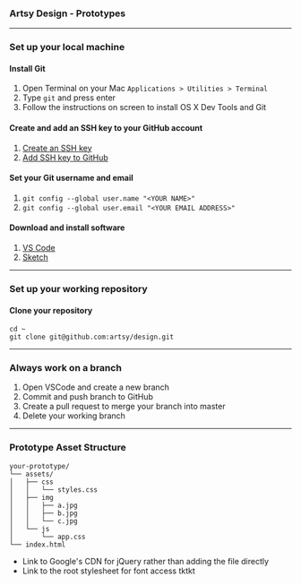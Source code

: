 ### Artsy Design - Prototypes

---

### Set up your local machine

#### Install Git
1. Open Terminal on your Mac `Applications > Utilities > Terminal`
2. Type `git` and press enter
3. Follow the instructions on screen to install OS X Dev Tools and Git

#### Create and add an SSH key to your GitHub account

1. [Create an SSH key](https://help.github.com/articles/generating-a-new-ssh-key-and-adding-it-to-the-ssh-agent/)
2. [Add SSH key to GitHub](https://help.github.com/articles/adding-a-new-ssh-key-to-your-github-account/)

#### Set your Git username and email
1. `git config --global user.name "<YOUR NAME>"`
2. `git config --global user.email "<YOUR EMAIL ADDRESS>"`

#### Download and install software
1. [VS Code](https://code.visualstudio.com/download)
2. [Sketch](https://www.sketchapp.com/)

---

### Set up your working repository

#### Clone your repository
```
cd ~
git clone git@github.com:artsy/design.git
```

---

### Always work on a branch
1. Open VSCode and create a new branch
2. Commit and push branch to GitHub
3. Create a pull request to merge your branch into master
4. Delete your working branch

---

### Prototype Asset Structure

```
your-prototype/
└── assets/
│   ├── css
│   │   └── styles.css
│   ├── img
│   │   ├── a.jpg
│   │   ├── b.jpg
│   │   └── c.jpg
│   └── js
│       └── app.css
└── index.html
```

- Link to Google's CDN for jQuery rather than adding the file directly
- Link to the root stylesheet for font access tktkt 
